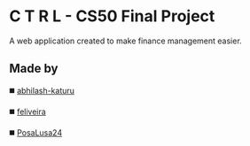 # C T R L - CS50 Final Project
A web application created to make finance management easier.

## Made by

:black_medium_square: [abhilash-katuru](https://github.com/abhilash-katuru)

:black_medium_square: [feliveira](https://github.com/feliveira)

:black_medium_square: [PosaLusa24](https://github.com/PosaLusa24)
